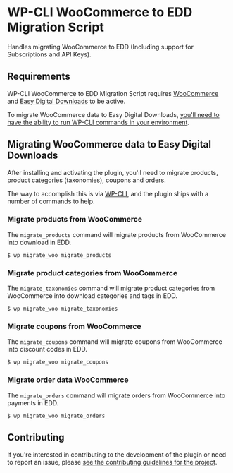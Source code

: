# WP-CLI WooCommerce to EDD Migration Script

Handles migrating WooCommerce to EDD (Including support for Subscriptions and API Keys).

## Requirements

WP-CLI WooCommerce to EDD Migration Script requires [WooCommerce](https://wordpress.org/plugins/woocommerce/) and [Easy Digital Downloads](https://wordpress.org/plugins/easy-digital-downloads/) to be active.

To migrate WooCommerce data to Easy Digital Downloads, [you'll need to have the ability to run WP-CLI commands in your environment](http://wp-cli.org/).

## Migrating WooCommerce data to Easy Digital Downloads

After installing and activating the plugin, you'll need to migrate products, product categories (taxonomies), coupons and orders.

The way to accomplish this is via [WP-CLI](http://wp-cli.org/), and the plugin ships with a number of commands to help.

### Migrate products from WooCommerce

The `migrate_products` command will migrate products from WooCommerce into download in EDD.

```
$ wp migrate_woo migrate_products
```

### Migrate product categories from WooCommerce

The `migrate_taxonomies` command will migrate product categories from WooCommerce into download categories and tags in EDD.

```
$ wp migrate_woo migrate_taxonomies
```

### Migrate coupons from WooCommerce

The `migrate_coupons` command will migrate coupons from WooCommerce into discount codes in EDD.

```
$ wp migrate_woo migrate_coupons
```

### Migrate order data WooCommerce

The `migrate_orders` command will migrate orders from WooCommerce into payments in EDD.

```
$ wp migrate_woo migrate_orders
```

## Contributing

If you're interested in contributing to the development of the plugin or need to report an issue, please [see the contributing guidelines for the project](https://github.com/sebastianmoran-mainwp/woocommerce-to-edd-migration/CONTRIBUTING.md).
